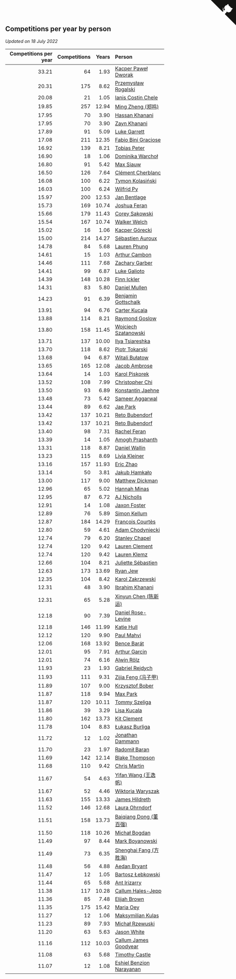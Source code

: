 ## Competitions per year by person

*Updated on 18 July 2022*

| Competitions per year | Competitions | Years | Person |
| ---: | ---: | ---: | :--- |
| 33.21 | 64 | 1.93 | [Kacper Paweł Dworak](https://www.worldcubeassociation.org/persons/2020DWOR01) |
| 20.31 | 175 | 8.62 | [Przemysław Rogalski](https://www.worldcubeassociation.org/persons/2013ROGA02) |
| 20.08 | 21 | 1.05 | [Ianis Costin Chele](https://www.worldcubeassociation.org/persons/2021CHEL01) |
| 19.85 | 257 | 12.94 | [Ming Zheng (郑鸣)](https://www.worldcubeassociation.org/persons/2009ZHEN11) |
| 17.95 | 70 | 3.90 | [Hassan Khanani](https://www.worldcubeassociation.org/persons/2018KHAN26) |
| 17.95 | 70 | 3.90 | [Zayn Khanani](https://www.worldcubeassociation.org/persons/2018KHAN28) |
| 17.89 | 91 | 5.09 | [Luke Garrett](https://www.worldcubeassociation.org/persons/2017GARR05) |
| 17.08 | 211 | 12.35 | [Fabio Bini Graciose](https://www.worldcubeassociation.org/persons/2010GRAC02) |
| 16.92 | 139 | 8.21 | [Tobias Peter](https://www.worldcubeassociation.org/persons/2014PETE03) |
| 16.90 | 18 | 1.06 | [Dominika Warchoł](https://www.worldcubeassociation.org/persons/2021WARC01) |
| 16.80 | 91 | 5.42 | [Max Siauw](https://www.worldcubeassociation.org/persons/2017SIAU02) |
| 16.50 | 126 | 7.64 | [Clément Cherblanc](https://www.worldcubeassociation.org/persons/2014CHER05) |
| 16.08 | 100 | 6.22 | [Tymon Kolasiński](https://www.worldcubeassociation.org/persons/2016KOLA02) |
| 16.03 | 100 | 6.24 | [Wilfrid Py](https://www.worldcubeassociation.org/persons/2016PYWI01) |
| 15.97 | 200 | 12.53 | [Jan Bentlage](https://www.worldcubeassociation.org/persons/2010BENT01) |
| 15.73 | 169 | 10.74 | [Joshua Feran](https://www.worldcubeassociation.org/persons/2011FERA01) |
| 15.66 | 179 | 11.43 | [Corey Sakowski](https://www.worldcubeassociation.org/persons/2011SAKO01) |
| 15.54 | 167 | 10.74 | [Walker Welch](https://www.worldcubeassociation.org/persons/2011WELC01) |
| 15.02 | 16 | 1.06 | [Kacper Górecki](https://www.worldcubeassociation.org/persons/2021GORE01) |
| 15.00 | 214 | 14.27 | [Sébastien Auroux](https://www.worldcubeassociation.org/persons/2008AURO01) |
| 14.78 | 84 | 5.68 | [Lauren Phung](https://www.worldcubeassociation.org/persons/2016PHUN02) |
| 14.61 | 15 | 1.03 | [Arthur Cambon](https://www.worldcubeassociation.org/persons/2021CAMB01) |
| 14.46 | 111 | 7.68 | [Zachary Garber](https://www.worldcubeassociation.org/persons/2014GARB01) |
| 14.41 | 99 | 6.87 | [Luke Galioto](https://www.worldcubeassociation.org/persons/2015GALI02) |
| 14.39 | 148 | 10.28 | [Finn Ickler](https://www.worldcubeassociation.org/persons/2012ICKL01) |
| 14.31 | 83 | 5.80 | [Daniel Mullen](https://www.worldcubeassociation.org/persons/2016MULL04) |
| 14.23 | 91 | 6.39 | [Benjamin Gottschalk](https://www.worldcubeassociation.org/persons/2016GOTT01) |
| 13.91 | 94 | 6.76 | [Carter Kucala](https://www.worldcubeassociation.org/persons/2015KUCA01) |
| 13.88 | 114 | 8.21 | [Raymond Goslow](https://www.worldcubeassociation.org/persons/2014GOSL01) |
| 13.80 | 158 | 11.45 | [Wojciech Szatanowski](https://www.worldcubeassociation.org/persons/2011SZAT01) |
| 13.71 | 137 | 10.00 | [Ilya Tsiareshka](https://www.worldcubeassociation.org/persons/2012TERE01) |
| 13.70 | 118 | 8.62 | [Piotr Tokarski](https://www.worldcubeassociation.org/persons/2013TOKA01) |
| 13.68 | 94 | 6.87 | [Witali Bułatow](https://www.worldcubeassociation.org/persons/2015BUAT01) |
| 13.65 | 165 | 12.08 | [Jacob Ambrose](https://www.worldcubeassociation.org/persons/2010AMBR01) |
| 13.64 | 14 | 1.03 | [Karol Piskorek](https://www.worldcubeassociation.org/persons/2021PISK01) |
| 13.52 | 108 | 7.99 | [Christopher Chi](https://www.worldcubeassociation.org/persons/2014CHIC01) |
| 13.50 | 93 | 6.89 | [Konstantin Jaehne](https://www.worldcubeassociation.org/persons/2015JAEH01) |
| 13.48 | 73 | 5.42 | [Sameer Aggarwal](https://www.worldcubeassociation.org/persons/2017AGGA01) |
| 13.44 | 89 | 6.62 | [Jae Park](https://www.worldcubeassociation.org/persons/2015PARK24) |
| 13.42 | 137 | 10.21 | [Reto Bubendorf](https://www.worldcubeassociation.org/persons/2012BUBE01) |
| 13.42 | 137 | 10.21 | [Reto Bubendorf](https://www.worldcubeassociation.org/persons/2012BUBE01) |
| 13.40 | 98 | 7.31 | [Rachel Feran](https://www.worldcubeassociation.org/persons/2015FERA01) |
| 13.39 | 14 | 1.05 | [Amogh Prashanth](https://www.worldcubeassociation.org/persons/2021PRAS01) |
| 13.31 | 118 | 8.87 | [Daniel Wallin](https://www.worldcubeassociation.org/persons/2013WALL03) |
| 13.23 | 115 | 8.69 | [Livia Kleiner](https://www.worldcubeassociation.org/persons/2013KLEI03) |
| 13.16 | 157 | 11.93 | [Eric Zhao](https://www.worldcubeassociation.org/persons/2010ZHAO19) |
| 13.14 | 50 | 3.81 | [Jakub Hamkało](https://www.worldcubeassociation.org/persons/2018HAMK01) |
| 13.00 | 117 | 9.00 | [Matthew Dickman](https://www.worldcubeassociation.org/persons/2013DICK01) |
| 12.96 | 65 | 5.02 | [Hannah Minas](https://www.worldcubeassociation.org/persons/2017MINA04) |
| 12.95 | 87 | 6.72 | [AJ Nicholls](https://www.worldcubeassociation.org/persons/2015NICH04) |
| 12.91 | 14 | 1.08 | [Jaxon Foster](https://www.worldcubeassociation.org/persons/2021FOST01) |
| 12.89 | 76 | 5.89 | [Simon Kellum](https://www.worldcubeassociation.org/persons/2016KELL12) |
| 12.87 | 184 | 14.29 | [François Courtès](https://www.worldcubeassociation.org/persons/2008COUR01) |
| 12.80 | 59 | 4.61 | [Adam Chodyniecki](https://www.worldcubeassociation.org/persons/2017CHOD02) |
| 12.74 | 79 | 6.20 | [Stanley Chapel](https://www.worldcubeassociation.org/persons/2016CHAP04) |
| 12.74 | 120 | 9.42 | [Lauren Clement](https://www.worldcubeassociation.org/persons/2013KLEM01) |
| 12.74 | 120 | 9.42 | [Lauren Klemz](https://www.worldcubeassociation.org/persons/2013KLEM01) |
| 12.66 | 104 | 8.21 | [Juliette Sébastien](https://www.worldcubeassociation.org/persons/2014SEBA01) |
| 12.63 | 173 | 13.69 | [Ryan Jew](https://www.worldcubeassociation.org/persons/2008JEWR01) |
| 12.35 | 104 | 8.42 | [Karol Zakrzewski](https://www.worldcubeassociation.org/persons/2014ZAKR01) |
| 12.31 | 48 | 3.90 | [Ibrahim Khanani](https://www.worldcubeassociation.org/persons/2018KHAN27) |
| 12.31 | 65 | 5.28 | [Xinyun Chen (陈新运)](https://www.worldcubeassociation.org/persons/2017CHEN36) |
| 12.18 | 90 | 7.39 | [Daniel Rose-Levine](https://www.worldcubeassociation.org/persons/2015ROSE01) |
| 12.18 | 146 | 11.99 | [Katie Hull](https://www.worldcubeassociation.org/persons/2010HULL01) |
| 12.12 | 120 | 9.90 | [Paul Mahvi](https://www.worldcubeassociation.org/persons/2012MAHV01) |
| 12.06 | 168 | 13.92 | [Bence Barát](https://www.worldcubeassociation.org/persons/2008BARA01) |
| 12.01 | 95 | 7.91 | [Arthur Garcin](https://www.worldcubeassociation.org/persons/2014GARC27) |
| 12.01 | 74 | 6.16 | [Alwin Rölz](https://www.worldcubeassociation.org/persons/2016ROLZ01) |
| 11.93 | 23 | 1.93 | [Gabriel Rejdych](https://www.worldcubeassociation.org/persons/2020REJD01) |
| 11.93 | 111 | 9.31 | [Zijia Feng (冯子甲)](https://www.worldcubeassociation.org/persons/2013FENG02) |
| 11.89 | 107 | 9.00 | [Krzysztof Bober](https://www.worldcubeassociation.org/persons/2013BOBE01) |
| 11.87 | 118 | 9.94 | [Max Park](https://www.worldcubeassociation.org/persons/2012PARK03) |
| 11.87 | 120 | 10.11 | [Tommy Szeliga](https://www.worldcubeassociation.org/persons/2012SZEL01) |
| 11.86 | 39 | 3.29 | [Lisa Kucala](https://www.worldcubeassociation.org/persons/2019KUCA01) |
| 11.80 | 162 | 13.73 | [Kit Clement](https://www.worldcubeassociation.org/persons/2008CLEM01) |
| 11.78 | 104 | 8.83 | [Łukasz Burliga](https://www.worldcubeassociation.org/persons/2013BURL01) |
| 11.72 | 12 | 1.02 | [Jonathan Dammann](https://www.worldcubeassociation.org/persons/2021DAMM01) |
| 11.70 | 23 | 1.97 | [Radomił Baran](https://www.worldcubeassociation.org/persons/2020BARA02) |
| 11.69 | 142 | 12.14 | [Blake Thompson](https://www.worldcubeassociation.org/persons/2010THOM03) |
| 11.68 | 110 | 9.42 | [Chris Martin](https://www.worldcubeassociation.org/persons/2013MART03) |
| 11.67 | 54 | 4.63 | [Yifan Wang (王逸帆)](https://www.worldcubeassociation.org/persons/2017WANY29) |
| 11.67 | 52 | 4.46 | [Wiktoria Waryszak](https://www.worldcubeassociation.org/persons/2018WARY01) |
| 11.63 | 155 | 13.33 | [James Hildreth](https://www.worldcubeassociation.org/persons/2009HILD01) |
| 11.52 | 146 | 12.68 | [Laura Ohrndorf](https://www.worldcubeassociation.org/persons/2009OHRN01) |
| 11.51 | 158 | 13.73 | [Baiqiang Dong (董百强)](https://www.worldcubeassociation.org/persons/2008DONG06) |
| 11.50 | 118 | 10.26 | [Michał Bogdan](https://www.worldcubeassociation.org/persons/2012BOGD01) |
| 11.49 | 97 | 8.44 | [Mark Boyanowski](https://www.worldcubeassociation.org/persons/2014BOYA01) |
| 11.49 | 73 | 6.35 | [Shenghai Fang (方胜海)](https://www.worldcubeassociation.org/persons/2016FANG01) |
| 11.48 | 56 | 4.88 | [Aedan Bryant](https://www.worldcubeassociation.org/persons/2017BRYA06) |
| 11.47 | 12 | 1.05 | [Bartosz Łebkowski](https://www.worldcubeassociation.org/persons/2021LEBK01) |
| 11.44 | 65 | 5.68 | [Ant Irizarry](https://www.worldcubeassociation.org/persons/2016IRIZ02) |
| 11.38 | 117 | 10.28 | [Callum Hales-Jepp](https://www.worldcubeassociation.org/persons/2012HALE01) |
| 11.36 | 85 | 7.48 | [Elijah Brown](https://www.worldcubeassociation.org/persons/2015BROW03) |
| 11.35 | 175 | 15.42 | [Maria Oey](https://www.worldcubeassociation.org/persons/2007OEYM01) |
| 11.27 | 12 | 1.06 | [Maksymilian Kulas](https://www.worldcubeassociation.org/persons/2021KULA02) |
| 11.23 | 89 | 7.93 | [Michał Rzewuski](https://www.worldcubeassociation.org/persons/2014RZEW01) |
| 11.20 | 63 | 5.63 | [Jason White](https://www.worldcubeassociation.org/persons/2016WHIT16) |
| 11.16 | 112 | 10.03 | [Callum James Goodyear](https://www.worldcubeassociation.org/persons/2012GOOD02) |
| 11.08 | 63 | 5.68 | [Timothy Castle](https://www.worldcubeassociation.org/persons/2016CAST48) |
| 11.07 | 12 | 1.08 | [Eshiel Benzion Narayanan](https://www.worldcubeassociation.org/persons/2021NARA03) |


<a href="https://github.com/jonatanklosko/wca_statistics" class="github-corner" aria-label="View source on Github"><svg width="80" height="80" viewBox="0 0 250 250" style="fill:#151513; color:#fff; position: absolute; top: 0; border: 0; right: 0;" aria-hidden="true"><path d="M0,0 L115,115 L130,115 L142,142 L250,250 L250,0 Z"></path><path d="M128.3,109.0 C113.8,99.7 119.0,89.6 119.0,89.6 C122.0,82.7 120.5,78.6 120.5,78.6 C119.2,72.0 123.4,76.3 123.4,76.3 C127.3,80.9 125.5,87.3 125.5,87.3 C122.9,97.6 130.6,101.9 134.4,103.2" fill="currentColor" style="transform-origin: 130px 106px;" class="octo-arm"></path><path d="M115.0,115.0 C114.9,115.1 118.7,116.5 119.8,115.4 L133.7,101.6 C136.9,99.2 139.9,98.4 142.2,98.6 C133.8,88.0 127.5,74.4 143.8,58.0 C148.5,53.4 154.0,51.2 159.7,51.0 C160.3,49.4 163.2,43.6 171.4,40.1 C171.4,40.1 176.1,42.5 178.8,56.2 C183.1,58.6 187.2,61.8 190.9,65.4 C194.5,69.0 197.7,73.2 200.1,77.6 C213.8,80.2 216.3,84.9 216.3,84.9 C212.7,93.1 206.9,96.0 205.4,96.6 C205.1,102.4 203.0,107.8 198.3,112.5 C181.9,128.9 168.3,122.5 157.7,114.1 C157.9,116.9 156.7,120.9 152.7,124.9 L141.0,136.5 C139.8,137.7 141.6,141.9 141.8,141.8 Z" fill="currentColor" class="octo-body"></path></svg></a><style>.github-corner:hover .octo-arm{animation:octocat-wave 560ms ease-in-out}@keyframes octocat-wave{0%,100%{transform:rotate(0)}20%,60%{transform:rotate(-25deg)}40%,80%{transform:rotate(10deg)}}@media (max-width:500px){.github-corner:hover .octo-arm{animation:none}.github-corner .octo-arm{animation:octocat-wave 560ms ease-in-out}}</style>
